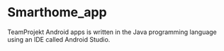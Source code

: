 # Smarthome_app
TeamProjekt
Android apps is written in the Java programming language using an IDE called Android Studio.
